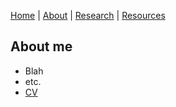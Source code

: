 [Home](README.md) | [About](about.md) | [Research](research.md) | [Resources](resources.md) 

## About me

- Blah 
- etc.
- [CV](https://www.dropbox.com/s/dkr22fwldyt69ig/cv.pdf?dl=0)
